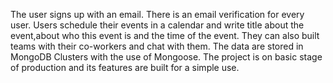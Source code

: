 The user signs up with an email. There is an email verification for every user. Users schedule their events in a calendar and write title about the event,about who  this event is and the time 
of the event. They can also built teams with their co-workers and chat with them. The data are stored in MongoDB Clusters with the use of Mongoose. The project is on basic stage of production
and its features are built for a simple use.
